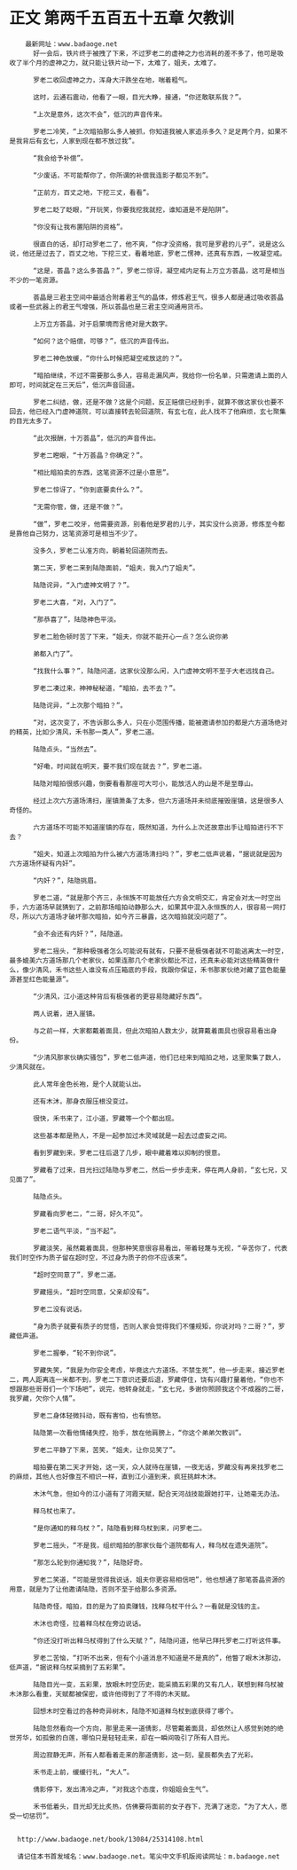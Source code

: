 # 正文 第两千五百五十五章 欠教训
        最新网址：www.badaoge.net
          好一会后，铁片终于被拽了下来，不过罗老二的虚神之力也消耗的差不多了，他可是吸收了半个月的虚神之力，就只能让铁片动一下，太难了，姐夫，太难了。
      
          罗老二收回虚神之力，浑身大汗跌坐在地，喘着粗气。
      
          这时，云通石震动，他看了一眼，目光大睁，接通，“你还敢联系我？”。
      
          “上次是意外，这次不会”，低沉的声音传来。
      
          罗老二冷笑，“上次暗拍那么多人被抓，你知道我被人家追杀多久？足足两个月，如果不是我背后有玄七，人家到现在都不放过我”。
      
          “我会给予补偿”。
      
          “少废话，不可能帮你了，你所谓的补偿我连影子都见不到”。
      
          “正前方，百丈之地，下挖三丈，看看”。
      
          罗老二眨了眨眼，“开玩笑，你要我挖我就挖，谁知道是不是陷阱”。
      
          “你没有让我布置陷阱的资格”。
      
          很直白的话，却打动罗老二了，他不爽，“你才没资格，我可是罗君的儿子”，说是这么说，他还是过去了，百丈之地，下挖三丈，看着地底，罗老二愣神，还真有东西，一枚凝空戒。
      
          “这是，荟晶？这么多荟晶？”，罗老二惊讶，凝空戒内足有上万立方荟晶，这可是相当不少的一笔资源。
      
          荟晶是三君主空间中最适合附着君王气的晶体，修炼君王气，很多人都是通过吸收荟晶或者一些武器上的君王气增强，所以荟晶也是三君主空间通用货币。
      
          上万立方荟晶，对于启蒙境而言绝对是大数字。
      
          “如何？这个赔偿，可够？”，低沉的声音传出。
      
          罗老二神色放缓，“你什么时候把凝空戒放这的？”。
      
          “暗拍继续，不过不需要那么多人，容易走漏风声，我给你一份名单，只需邀请上面的人即可，时间就定在三天后”，低沉声音回道。
      
          罗老二纠结，做，还是不做？这是个问题，反正赔偿已经到手，就算不做这家伙也要不回去，他已经入门虚神道院，可以直接转去轮回道院，有玄七在，此人找不了他麻烦，玄七聚集的目光太多了。
      
          “此次报酬，十万荟晶”，低沉的声音传出。
      
          罗老二瞪眼，“十万荟晶？你确定？”。
      
          “相比暗拍卖的东西，这笔资源不过是小意思”。
      
          罗老二惊讶了，“你到底要卖什么？”。
      
          “无需你管，做，还是不做？”。
      
          “做”，罗老二咬牙，他需要资源，别看他是罗君的儿子，其实没什么资源，修炼至今都是靠他自己努力，这笔资源可是相当不少了。
      
          没多久，罗老二认准方向，朝着轮回道院而去。
      
          第二天，罗老二来到陆隐面前，“姐夫，我入门了姐夫”。
      
          陆隐诧异，“入门虚神文明了？”。
      
          罗老二大喜，“对，入门了”。
      
          “那恭喜了”，陆隐神色平淡。
      
          罗老二脸色顿时苦了下来，“姐夫，你就不能开心一点？怎么说你弟
      
          弟都入门了”。
      
          “找我什么事？”，陆隐问道，这家伙没那么闲，入门虚神文明不至于大老远找自己。
      
          罗老二凑过来，神神秘秘道，“暗拍，去不去？”。
      
          陆隐诧异，“上次那个暗拍？”。
      
          “对，这次变了，不告诉那么多人，只在小范围传播，能被邀请参加的都是六方道场绝对的精英，比如少清风，禾书那一类人”，罗老二道。
      
          陆隐点头，“当然去”。
      
          “好嘞，时间就在明天，要不我们现在就去？”，罗老二道。
      
          陆隐对暗拍很感兴趣，倒要看看那座可大可小，能放活人的山是不是至尊山。
      
          经过上次六方道场清扫，崖镇萧条了太多，但六方道场并未彻底摧毁崖镇，这是很多人奇怪的。
      
          六方道场不可能不知道崖镇的存在，既然知道，为什么上次还故意出手让暗拍进行不下去？
      
          “姐夫，知道上次暗拍为什么被六方道场清扫吗？”，罗老二低声说着，“据说就是因为六方道场怀疑有内奸”。
      
          “内奸？”，陆隐挑眉。
      
          罗老二道，“就是那个齐三，永恒族不可能放任六方会文明交汇，肯定会对太一时空出手，六方道场早就猜到了，之前那场暗拍动静那么大，如果其中混入永恒族的人，很容易一网打尽，所以六方道场才破坏那次暗拍，如今齐三暴露，这次暗拍就没问题了”。
      
          “会不会还有内奸？”，陆隐道。
      
          罗老二摇头，“那种极强者怎么可能说有就有，只要不是极强者就不可能逃离太一时空，最多媲美六方道场那几个老家伙，如果连那几个老家伙都比不过，还真未必能对这些精英做什么，像少清风，禾书这些人谁没有点压箱底的手段，我跟你保证，禾书那家伙绝对藏了蓝色能量源甚至红色能量源”。
      
          “少清风，江小道这种背后有极强者的更容易隐藏好东西”。
      
          两人说着，进入崖镇。
      
          与之前一样，大家都戴着面具，但此次暗拍人数太少，就算戴着面具也很容易看出身份。
      
          “少清风那家伙确实骚包”，罗老二低声道，他们已经来到暗拍之地，这里聚集了数人，少清风就在。
      
          此人常年金色长袍，是个人就能认出。
      
          还有木沐，那身衣服压根没变过。
      
          很快，禾书来了，江小道，罗藏等一个个都出现。
      
          这些基本都是熟人，不是一起参加过木灵域就是一起去过虚妄之间。
      
          看到罗藏到来，罗老二往后退了几步，眼中藏着难以抑制的恨意。
      
          罗藏看了过来，目光扫过陆隐与罗老二，然后一步步走来，停在两人身前，“玄七兄，又见面了”。
      
          陆隐点头。
      
          罗藏看向罗老二，“二哥，好久不见”。
      
          罗老二语气平淡，“当不起”。
      
          罗藏淡笑，虽然戴着面具，但那种笑意很容易看出，带着轻蔑与无视，“辛苦你了，代表我们时空作为质子留在超时空，不过身为质子的你不应该来”。
      
          “超时空同意了”，罗老二道。
      
          罗藏摇头，“超时空同意，父亲却没有”。
      
          罗老二没有说话。
      
          “身为质子就要有质子的觉悟，否则人家会觉得我们不懂规矩，你说对吗？二哥？”，罗藏低声道。
      
          罗老二握拳，“轮不到你说”。
      
          罗藏失笑，“我是为你安全考虑，毕竟这六方道场，不禁生死”，他一步走来，接近罗老二，两人距离连一米都不到，罗老二下意识还要后退，罗藏停住，饶有兴趣打量着他，“你也不想跟那些哥哥们一个下场吧”，说完，他转身就走，“玄七兄，多谢你照顾我这个不成器的二哥，我罗藏，欠你个人情”。
      
          罗老二身体轻微抖动，既有害怕，也有愤怒。
      
          陆隐第一次看他情绪失控，抬手，放在他肩膀上，“你这个弟弟欠教训”。
      
          罗老二平静了下来，苦笑，“姐夫，让你见笑了”。
      
          暗拍要在第二天才开始，这一天，众人就待在崖镇，一夜无话，罗藏没有再来找罗老二的麻烦，其他人也好像互不相识一样，直到江小道到来，疯狂挑衅木沐。
      
          木沐气急，但如今的江小道有了河霞天赋，配合天河战技能跟她打平，让她毫无办法。
      
          释乌杖也来了。
      
          “是你通知的释乌杖？”，陆隐看到释乌杖到来，问罗老二。
      
          罗老二摇头，“不是我，组织暗拍的那家伙每个道院都有人，释乌杖在遗失道院”。
      
          “那怎么轮到你通知我？”，陆隐好奇。
      
          罗老二笑道，“可能是觉得我说话，姐夫你更容易相信吧”，他也想通了那笔荟晶资源的用意，就是为了让他邀请陆隐，否则不至于给那么多资源。
      
          陆隐奇怪，暗拍，目的是为了拍卖赚钱，找释乌杖干什么？一看就是没钱的主。
      
          木沐也奇怪，拉着释乌杖在旁边说话。
      
          “你还没打听出释乌杖得到了什么天赋？”，陆隐问道，他早已拜托罗老二打听这件事。
      
          罗老二苦恼，“打听不出来，但有个小道消息不知道是不是真的”，他瞥了眼木沐那边，低声道，“据说释乌杖采摘到了五彩果”。
      
          陆隐目光一变，五彩果，放眼木时空历史，能采摘五彩果的又有几人，联想到释乌杖被木沐那么看重，天赋都被保密，或许他得到了了不得的木天赋。
      
          回想木时空看过的各种奇异树木，陆隐不知道释乌杖到底获得了哪个。
      
          陆隐忽然看向一个方向，那里走来一道倩影，尽管戴着面具，却依然让人感觉到她的绝世芳华，如孤傲的白莲，哪怕只是轻轻走来，却在一瞬间吸引了所有人目光。
      
          周边寂静无声，所有人都看着走来的那道倩影，这一刻，星辰都失去了光彩。
      
          禾书走上前，缓缓行礼，“大人”。
      
          倩影停下，发出清冷之声，“对我这个态度，你姐姐会生气”。
      
          禾书低着头，目光却无比炙热，仿佛要将面前的女子吞下，充满了迷恋，“为了大人，愿受一切惩罚”。
      
      
      http://www.badaoge.net/book/13084/25314108.html
      
      请记住本书首发域名：www.badaoge.net。笔尖中文手机版阅读网址：m.badaoge.net